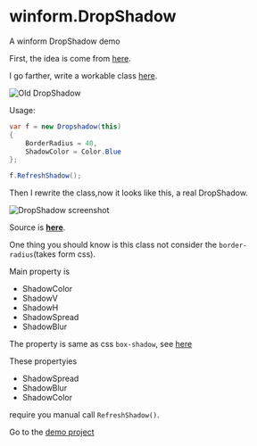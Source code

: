 <!-- title: winform.DropShadow -->
<!-- tag: CSharp, DEMO -->
<!-- date: 2014/1/1 -->
<!-- state: published -->
<!-- link: winform_DropShadow -->

winform.DropShadow
================

A winform DropShadow demo

First, the idea is come from [here](http://stackoverflow.com/questions/8793445).

<!-- more -->

I go farther, write a workable class [here](https://github.com/wenerme/blog/blob/master/story/%E9%82%A3%E4%BA%9B%E5%B0%8F%E4%B8%9C%E8%A5%BF/%E8%80%83%E5%8B%A4%E7%B3%BB%E7%BB%9F/WindowsFormsApplication1/Dropshadow.cs).

![Old DropShadow](https://raw.github.com/wenerme/blog/master/story/%E9%82%A3%E4%BA%9B%E5%B0%8F%E4%B8%9C%E8%A5%BF/%E8%80%83%E5%8B%A4%E7%B3%BB%E7%BB%9F/screenshot.png "Old DropShadow")

Usage:

```C#
var f = new Dropshadow(this)
{
	BorderRadius = 40,
	ShadowColor = Color.Blue
};

f.RefreshShadow();
```

Then I rewrite the class,now it looks like this, a real DropShadow.

![](https://raw.github.com/wenerme/winform.DropShadow/master/screenshot.png 'DropShadow screenshot')

Source is **[here](https://github.com/wenerme/winform.DropShadow)**.

One thing you should know is this class not consider the `border-radius`(takes form css).

Main property is 

* ShadowColor
* ShadowV
* ShadowH
* ShadowSpread
* ShadowBlur

The property is same as css `box-shadow`, see [here](http://www.w3schools.com/cssref/css3_pr_box-shadow.asp)

These propertyies

* ShadowSpread
* ShadowBlur
* ShadowColor

require you manual call `RefreshShadow()`.

Go to the [demo project](https://github.com/wenerme/winform.DropShadow)
